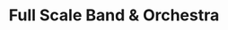 ---
title: "Full Scale Band & Orchestra"
url: /myrtle-beach/full-scale-band-and-orchestra/
shop: musical instrument
---